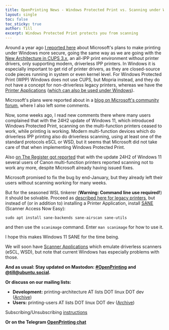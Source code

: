 ```yaml
---
title: OpenPrinting News - Windows Protected Print vs. Scanning under Windows
layout: single
toc: false
toc_sticky: true
author: Till
excerpt: Windows Protected Print protects you from scanning
---
```

Around a year ago [I reported here](/OpenPrinting-News-December-2023/#new-architecture-under-windows) about Microsoft's plans to make printing under Windows more secure, going the same way as we are going with the [New Architecture in CUPS 3.x](/current/#the-new-architecture-for-printing-and-scanning), an all-IPP print environment without printer drivers, only supporting modern, driverless IPP printers. In Windows it is especially important to get rid of printer drivers, as they are closed-source code pieces running in system or even kernel level. For Windows Protected Print (WPP) Windows does not use CUPS, but Mopria instead, and they do not have a concept for non-driverless legacy printers, whereas we have the [Printer Applications](/current/#printer-applications) ([which can also be used under Windows](/wsl-printer-app/)).

Microsoft's plans were reported about in a [blog on Microsoft's community forum](https://techcommunity.microsoft.com/blog/MicrosoftSecurityandCompliance/a-new-modern-and-secure-print-experience-from-windows/4002645), where I also left some comments.

Now, some weeks ago, I read new comments there where many users complained that with the 24H2 update of Windows 11, which introduced Windows Protected Print, scanning on the multi-function printers ceased to work, while printing is working. Modern multi-function devices which do driverless IPP printing also do driverless scanning, using at least one of the standard protocols eSCL or WSD, but it seems that Microsoft did not take care of that when implementing Windows Protected Print.

Also [on The Register got reported](https://www.theregister.com/2025/01/02/scanner_canon_windows_update/) that with the update 24H2 of Windows 11 several users of Canon multi-function printers reported scanning not to work any more, despite Microsoft already having issued fixes.

Microsoft promised to fix the bug by end-January, but they already left their users without scanning working for many weeks.

But for the seasoned WSL tinkerer (**Warning: Command line use required!**) it should be solvable. Proceed as [described here for legacy printers](/wsl-printer-app/), but instead of (or in addition to) installing a Printer Application, install [SANE](http://www.sane-project.org/) (Scanner Access Now Easy):
```
sudo apt install sane-backends sane-airscan sane-utils
```
and then use the `scanimage` command. Enter `man scanimage` for how to use it.

I hope this makes Windows 11 SANE for the time being.

We will soon have [Scanner Applications](/current/#scanner-applications) which emulate driverless scanners (eSCL, WSD), but note that current Windows has especially problems with those.


**And as usual: Stay updated on Mastodon: [#OpenPrinting](https://ubuntu.social/tags/OpenPrinting) and [@till@ubuntu.social](https://ubuntu.social/@till).**

**Or discuss on our mailing lists:**
- **Development:** printing-architecture AT lists DOT linux DOT dev ([Archive](https://lore.kernel.org/printing-architecture/))
- **Users:** printing-users AT lists DOT linux DOT dev ([Archive](https://lore.kernel.org/printing-users/))

Subscribing/Unsubscribing [instructions](https://subspace.kernel.org/subscribing.html)

**Or on the Telegram [OpenPrinting chat](https://t.me/+RizBbjXz4uU2ZWM1)**
